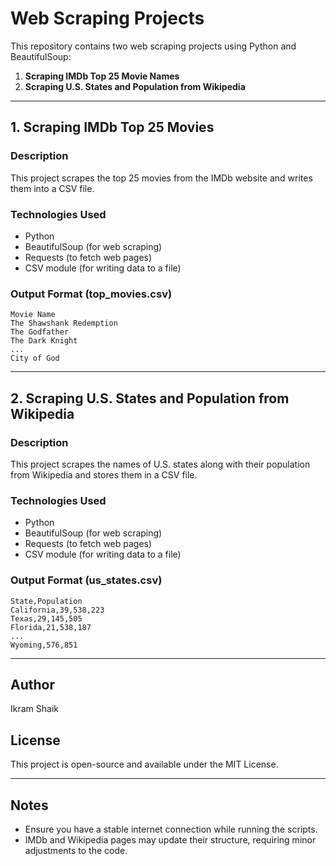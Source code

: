# Web Scraping Projects

This repository contains two web scraping projects using Python and BeautifulSoup:

1. **Scraping IMDb Top 25 Movie Names**
2. **Scraping U.S. States and Population from Wikipedia**

---

## 1. Scraping IMDb Top 25 Movies

### Description
This project scrapes the top 25 movies from the IMDb website and writes them into a CSV file.

### Technologies Used
- Python
- BeautifulSoup (for web scraping)
- Requests (to fetch web pages)
- CSV module (for writing data to a file)

### Output Format (top_movies.csv)
```
Movie Name
The Shawshank Redemption
The Godfather
The Dark Knight
...
City of God
```

---

## 2. Scraping U.S. States and Population from Wikipedia

### Description
This project scrapes the names of U.S. states along with their population from Wikipedia and stores them in a CSV file.

### Technologies Used
- Python
- BeautifulSoup (for web scraping)
- Requests (to fetch web pages)
- CSV module (for writing data to a file)


### Output Format (us_states.csv)
```
State,Population
California,39,538,223
Texas,29,145,505
Florida,21,538,187
...
Wyoming,576,851
```

---

## Author
Ikram Shaik

## License
This project is open-source and available under the MIT License.

---

## Notes
- Ensure you have a stable internet connection while running the scripts.
- IMDb and Wikipedia pages may update their structure, requiring minor adjustments to the code.


